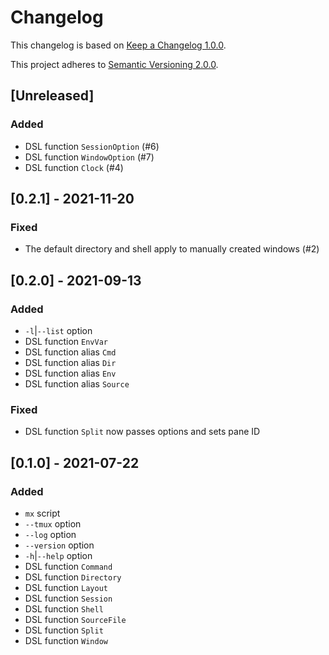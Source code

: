# Changelog

This changelog is based on [Keep a Changelog 1.0.0](https://keepachangelog.com/en/1.0.0).

This project adheres to [Semantic Versioning 2.0.0](https://semver.org/spec/v2.0.0).

## [Unreleased]

### Added

- DSL function `SessionOption` (#6)
- DSL function `WindowOption` (#7)
- DSL function `Clock` (#4)

## [0.2.1] - 2021-11-20

### Fixed

- The default directory and shell apply to manually created windows (#2)

## [0.2.0] - 2021-09-13

### Added

- `-l`|`--list` option
- DSL function `EnvVar`
- DSL function alias `Cmd`
- DSL function alias `Dir`
- DSL function alias `Env`
- DSL function alias `Source`

### Fixed

- DSL function `Split` now passes options and sets pane ID

## [0.1.0] - 2021-07-22

### Added

- `mx` script
- `--tmux` option
- `--log` option
- `--version` option
- `-h`|`--help` option
- DSL function `Command`
- DSL function `Directory`
- DSL function `Layout`
- DSL function `Session`
- DSL function `Shell`
- DSL function `SourceFile`
- DSL function `Split`
- DSL function `Window`
